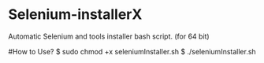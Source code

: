 # Selenium-installerX
Automatic Selenium and tools installer bash script. (for 64 bit)

#How to Use?
$ sudo chmod +x seleniumInstaller.sh
$ ./seleniumInstaller.sh
